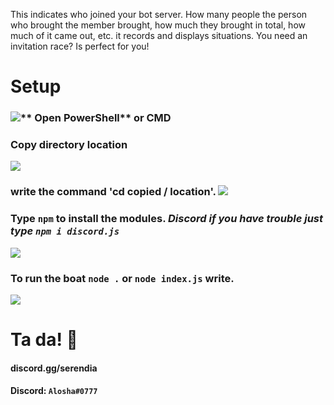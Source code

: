 This indicates who joined your bot server. How many people the person who brought the member brought, how much they brought in total, how much of it came out, etc. it records and displays situations. You need an invitation race? Is perfect for you!

# Setup
### ![** Open PowerShell** or  **CMD**](https://resimler.aloshaplugins.com/resim/x0ji7lewur.png?raw=true)
### Copy directory location
![](https://resimler.aloshaplugins.com/resim/ui484umb6c.png?raw=true)
### write the command 'cd copied / location'. ![](https://resimler.aloshaplugins.com/resim/quzzwrqbnt.png?raw=true)
### Type `npm` to install the modules. *Discord if you have trouble just type `npm i discord.js`*
![](https://resimler.aloshaplugins.com/resim/rvzrqt9mcm.png?raw=true "")
### To run the boat `node .` or `node index.js` write.
![](https://resimler.aloshaplugins.com/resim/gdzy93hcqq.png?raw=true "")

# Ta da! 🎉



#### discord.gg/serendia
#### Discord: `Alosha#0777`
